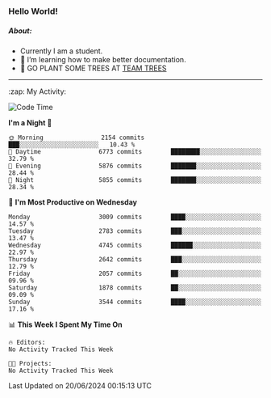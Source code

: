 ### Hello World!

##### About:
- Currently I am a student.
- 🌱 I’m learning how to make better documentation.
- 🌱 GO PLANT SOME TREES AT [TEAM TREES](https://teamtrees.org/)

---
  <summary>:zap: My Activity:</summary>
  
<!--START_SECTION:waka-->
![Code Time](http://img.shields.io/badge/Code%20Time-1%2C377%20hrs%2025%20mins-blue)

**I'm a Night 🦉** 

```text
🌞 Morning                2154 commits        ███░░░░░░░░░░░░░░░░░░░░░░   10.43 % 
🌆 Daytime                6773 commits        ████████░░░░░░░░░░░░░░░░░   32.79 % 
🌃 Evening                5876 commits        ███████░░░░░░░░░░░░░░░░░░   28.44 % 
🌙 Night                  5855 commits        ███████░░░░░░░░░░░░░░░░░░   28.34 % 
```
📅 **I'm Most Productive on Wednesday** 

```text
Monday                   3009 commits        ████░░░░░░░░░░░░░░░░░░░░░   14.57 % 
Tuesday                  2783 commits        ███░░░░░░░░░░░░░░░░░░░░░░   13.47 % 
Wednesday                4745 commits        ██████░░░░░░░░░░░░░░░░░░░   22.97 % 
Thursday                 2642 commits        ███░░░░░░░░░░░░░░░░░░░░░░   12.79 % 
Friday                   2057 commits        ██░░░░░░░░░░░░░░░░░░░░░░░   09.96 % 
Saturday                 1878 commits        ██░░░░░░░░░░░░░░░░░░░░░░░   09.09 % 
Sunday                   3544 commits        ████░░░░░░░░░░░░░░░░░░░░░   17.16 % 
```


📊 **This Week I Spent My Time On** 

```text
🔥 Editors: 
No Activity Tracked This Week

🐱‍💻 Projects: 
No Activity Tracked This Week
```


 Last Updated on 20/06/2024 00:15:13 UTC
<!--END_SECTION:waka-->
